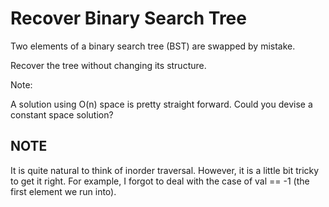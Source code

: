 # Recover Binary Search Tree

Two elements of a binary search tree (BST) are swapped by mistake.

Recover the tree without changing its structure.

Note:

A solution using O(n) space is pretty straight forward. Could you devise a constant space solution?

## NOTE

It is quite natural to think of inorder traversal. However, it is a
little bit tricky to get it right. For example, I forgot to deal with
the case of val == -1 (the first element we run into).
